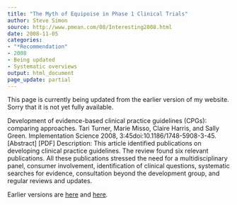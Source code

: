 ```yaml
---
title: "The Myth of Equipoise in Phase 1 Clinical Trials"
author: Steve Simon
source: http://www.pmean.com/08/Interesting2008.html
date: 2008-11-05
categories:
- "*Recommendation"
- 2008
- Being updated
- Systematic overviews
output: html_document
page_update: partial
---
```

This page is currently being updated from the earlier version of my website. Sorry that it is not yet fully available.

Development of evidence-based clinical practice guidelines (CPGs): comparing approaches. Tari Turner, Marie Misso, Claire Harris, and Sally Green. Implementation Science 2008, 3:45doi:10.1186/1748-5908-3-45. [Abstract] [PDF] Description: This article identified publications on developing clinical practice guidelines. The review found six relevant publications. All these publications stressed the need for a multidisciplinary panel, consumer involvement, identification of clinical questions, systematic searches for evidence, consultation beyond the development group, and regular reviews and updates.

<!---More--->

Earlier versions are [here][sim1] and [here][sim2].

[sim1]: http://www.pmean.com/08/Interesting2008.html
[sim2]: http://new.pmean.com/clinical-practice-guidelines/
